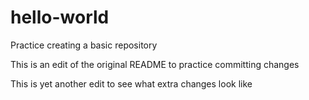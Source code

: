 # hello-world
Practice creating a basic repository

This is an edit of the original README to practice committing changes

This is yet another edit to see what extra changes look like
